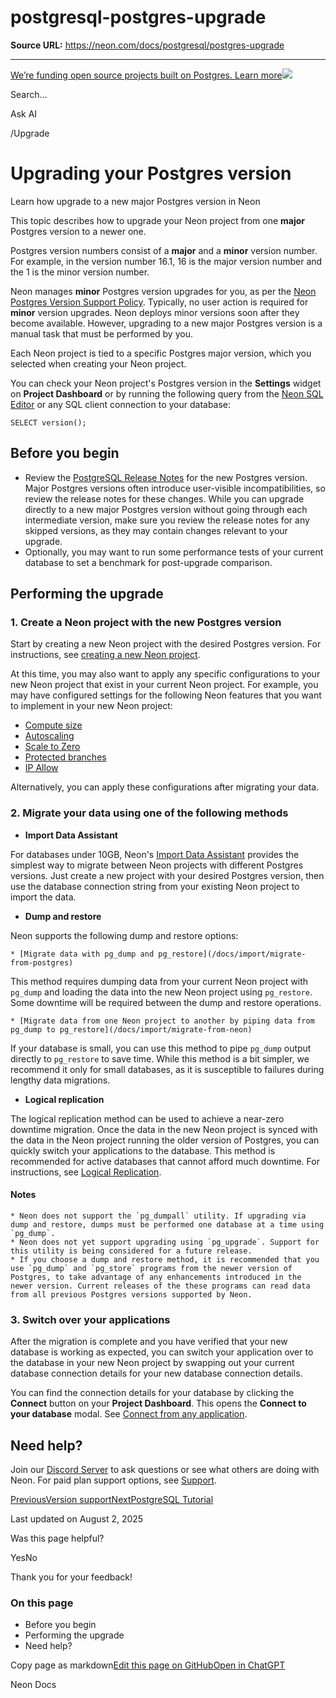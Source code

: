 # postgresql-postgres-upgrade

**Source URL:** https://neon.com/docs/postgresql/postgres-upgrade

---

[We’re funding open source projects built on Postgres. Learn more![](/_next/static/svgs/9ee958f8b2be7694e4ce9140c14df68e.svg)](https://neon.com/programs/open-source)

Search...

Ask AI

[](/docs)/Upgrade

# Upgrading your Postgres version

Learn how upgrade to a new major Postgres version in Neon

This topic describes how to upgrade your Neon project from one **major** Postgres version to a newer one.

Postgres version numbers consist of a **major** and a **minor** version number. For example, in the version number 16.1, 16 is the major version number and the 1 is the minor version number.

Neon manages **minor** Postgres version upgrades for you, as per the [Neon Postgres Version Support Policy](/docs/postgresql/postgres-version-policy). Typically, no user action is required for **minor** version upgrades. Neon deploys minor versions soon after they become available. However, upgrading to a new major Postgres version is a manual task that must be performed by you.

Each Neon project is tied to a specific Postgres major version, which you selected when creating your Neon project.

You can check your Neon project's Postgres version in the **Settings** widget on **Project Dashboard** or by running the following query from the [Neon SQL Editor](/docs/get-started/query-with-neon-sql-editor) or any SQL client connection to your database:
    
    
    SELECT version();

## Before you begin

  * Review the [PostgreSQL Release Notes](https://www.postgresql.org/docs/current/release.html) for the new Postgres version. Major Postgres versions often introduce user-visible incompatibilities, so review the release notes for these changes. While you can upgrade directly to a new major Postgres version without going through each intermediate version, make sure you review the release notes for any skipped versions, as they may contain changes relevant to your upgrade.
  * Optionally, you may want to run some performance tests of your current database to set a benchmark for post-upgrade comparison.



## Performing the upgrade

### 1\. Create a Neon project with the new Postgres version

Start by creating a new Neon project with the desired Postgres version. For instructions, see [creating a new Neon project](/docs/manage/projects#create-a-project).

At this time, you may also want to apply any specific configurations to your new Neon project that exist in your current Neon project. For example, you may have configured settings for the following Neon features that you want to implement in your new Neon project:

  * [Compute size](/docs/manage/computes#edit-a-compute)
  * [Autoscaling](/docs/guides/autoscaling-guide)
  * [Scale to Zero](/docs/guides/scale-to-zero-guide)
  * [Protected branches](/docs/guides/protected-branches)
  * [IP Allow](/docs/introduction/ip-allow)



Alternatively, you can apply these configurations after migrating your data.

### 2\. Migrate your data using one of the following methods

  * **Import Data Assistant**

For databases under 10GB, Neon's [Import Data Assistant](/docs/import/import-data-assistant) provides the simplest way to migrate between Neon projects with different Postgres versions. Just create a new project with your desired Postgres version, then use the database connection string from your existing Neon project to import the data.

  * **Dump and restore**

Neon supports the following dump and restore options:

    * [Migrate data with pg_dump and pg_restore](/docs/import/migrate-from-postgres)

This method requires dumping data from your current Neon project with `pg_dump` and loading the data into the new Neon project using `pg_restore`. Some downtime will be required between the dump and restore operations.

    * [Migrate data from one Neon project to another by piping data from pg_dump to pg_restore](/docs/import/migrate-from-neon)

If your database is small, you can use this method to pipe `pg_dump` output directly to `pg_restore` to save time. While this method is a bit simpler, we recommend it only for small databases, as it is susceptible to failures during lengthy data migrations.

  * **Logical replication**

The logical replication method can be used to achieve a near-zero downtime migration. Once the data in the new Neon project is synced with the data in the Neon project running the older version of Postgres, you can quickly switch your applications to the database. This method is recommended for active databases that cannot afford much downtime. For instructions, see [Logical Replication](/docs/guides/logical-replication-neon-to-neon).

#### Notes

    * Neon does not support the `pg_dumpall` utility. If upgrading via dump and restore, dumps must be performed one database at a time using `pg_dump`.
    * Neon does not yet support upgrading using `pg_upgrade`. Support for this utility is being considered for a future release.
    * If you choose a dump and restore method, it is recommended that you use `pg_dump` and `pg_store` programs from the newer version of Postgres, to take advantage of any enhancements introduced in the newer version. Current releases of the these programs can read data from all previous Postgres versions supported by Neon.




### 3\. Switch over your applications

After the migration is complete and you have verified that your new database is working as expected, you can switch your application over to the database in your new Neon project by swapping out your current database connection details for your new database connection details.

You can find the connection details for your database by clicking the **Connect** button on your **Project Dashboard**. This opens the **Connect to your database** modal. See [Connect from any application](/docs/connect/connect-from-any-app).

## Need help?

Join our [Discord Server](https://discord.gg/92vNTzKDGp) to ask questions or see what others are doing with Neon. For paid plan support options, see [Support](/docs/introduction/support).

[PreviousVersion support](/docs/postgresql/postgres-version-policy)[NextPostgreSQL Tutorial](https://neon.com/postgresql/tutorial)

Last updated on August 2, 2025

Was this page helpful?

YesNo

Thank you for your feedback!

### On this page

  * Before you begin
  * Performing the upgrade
  * Need help?



Copy page as markdown[Edit this page on GitHub](https://github.com/neondatabase/website/tree/main/content/docs/postgresql/postgres-upgrade.md)[Open in ChatGPT](https://chatgpt.com/?hints=search&q=Read+https://raw.githubusercontent.com/neondatabase/website/refs/heads/main/content/docs/postgresql/postgres-upgrade.md)

Neon Docs